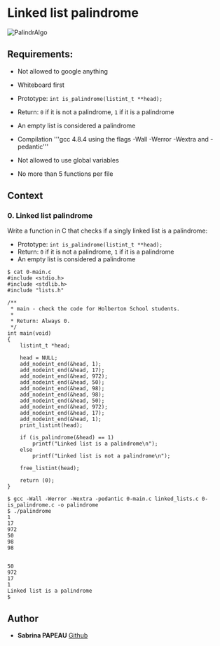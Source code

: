 # Linked list palindrome

![PalindrAlgo](https://zupimages.net/up/24/24/f53p.png)

##  Requirements:

-   Not allowed to google anything

-   Whiteboard first

-   Prototype: `int is_palindrome(listint_t **head);`

-   Return: `0` if it is not a palindrome, `1` if it is a palindrome

-   An empty list is considered a palindrome

-   Compilation '''gcc 4.8.4 using the flags -Wall -Werror -Wextra and -pedantic'''

-   Not allowed to use global variables

-   No more than 5 functions per file


## Context

### 0. Linked list palindrome

Write a function in C that checks if a singly linked list is a palindrome:

* Prototype: `int is_palindrome(listint_t **head);`
* Return: `0` if it is not a palindrome, `1` if it is a palindrome
* An empty list is considered a palindrome

```
$ cat 0-main.c
#include <stdio.h>
#include <stdlib.h>
#include "lists.h"

/**
 * main - check the code for Holberton School students.
 *
 * Return: Always 0.
 */
int main(void)
{
    listint_t *head;

    head = NULL;
    add_nodeint_end(&head, 1);
    add_nodeint_end(&head, 17);
    add_nodeint_end(&head, 972);
    add_nodeint_end(&head, 50);
    add_nodeint_end(&head, 98);
    add_nodeint_end(&head, 98);
    add_nodeint_end(&head, 50);
    add_nodeint_end(&head, 972);
    add_nodeint_end(&head, 17);
    add_nodeint_end(&head, 1);
    print_listint(head);

    if (is_palindrome(&head) == 1)
        printf("Linked list is a palindrome\n");
    else
        printf("Linked list is not a palindrome\n");

    free_listint(head);

    return (0);
}

$ gcc -Wall -Werror -Wextra -pedantic 0-main.c linked_lists.c 0-is_palindrome.c -o palindrome
$ ./palindrome
1
17
972
50
98
98


50
972
17
1
Linked list is a palindrome
$
```

## Author
* **Sabrina PAPEAU** [Github](https://github.com/Holbiwan)
